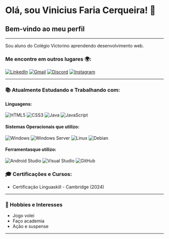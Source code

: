 # Olá, sou Vinicius Faria Cerqueira! 👋
## Bem-vindo ao meu perfil
---
Sou aluno do Colégio Victorino aprendendo desenvolvimento web.

### Me encontre em outros lugares 🌍:
[![LinkedIn](https://img.shields.io/badge/LinkedIn-blue?logo=linkedin)]()
[![Gmail](https://img.shields.io/badge/Gmail-red?logo=gmail)](https://mail.google.com/mail/u/0/?fs=1&to=vfariacerqueira@gmail.com&tf=cm)
[![Discord](https://img.shields.io/badge/Discord-7289DA?logo=discord)]()
[![Instagram](https://img.shields.io/badge/Instagram-purple?logo=instagram)](https://www.instagram.com/v_f4ria)

---

### 📚 Atualmente Estudando e Trabalhando com:

#### Linguagens:
![HTML5](https://img.shields.io/badge/HTML5-E34F26?style=for-the-badge&logo=html5&logoColor=white)
![CSS3](https://img.shields.io/badge/CSS3-1572B6?style=for-the-badge&logo=css3&logoColor=white)
![Java](https://img.shields.io/badge/Java-007396?style=for-the-badge&logo=java&logoColor=white)
![JavaScript](https://img.shields.io/badge/JavaScript-F7DF1E?style=for-the-badge&logo=javascript&logoColor=black)

#### Sistemas Operacionais que utilizo:
![Windows](https://img.shields.io/badge/Windows-0078D6?style=for-the-badge&logo=windows&logoColor=white)
![Windows Server](https://img.shields.io/badge/Windows%20Server-0078D6?style=for-the-badge&logo=windows-server&logoColor=white)
![Linux](https://img.shields.io/badge/Linux-FCC624?style=for-the-badge&logo=linux&logoColor=black)
![Debian](https://img.shields.io/badge/Debian-A81D33?style=for-the-badge&logo=debian&logoColor=white)

#### Ferramentasque utilizo:
![Android Studio](https://img.shields.io/badge/Android%20Studio-3DDC84?style=for-the-badge&logo=android-studio&logoColor=white)
![Visual Studio](https://img.shields.io/badge/Visual%20Studio-5C2D91?style=for-the-badge&logo=visual-studio&logoColor=white)
![GitHub](https://img.shields.io/badge/GitHub-181717?style=for-the-badge&logo=github&logoColor=white)

### 🎓 Certificações e Cursos:
- Certificação Linguaskill - Cambridge (2024)

---
### 🎨 Hobbies e Interesses
- Jogo volei
- Faço academia
- Ação e suspense
---
